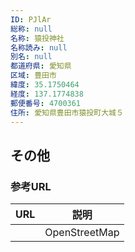 ```yaml
---
ID: PJlAr
総称: null
名称: 猿投神社
名称読み: null
別名: null
都道府県: 愛知県
区域: 豊田市
緯度: 35.1750464
経度: 137.1774838
郵便番号: 4700361
住所: 愛知県豊田市猿投町大城５
---
```


## その他

### 参考URL

| URL | 説明          |
| --- | ------------- |
|     | OpenStreetMap |
